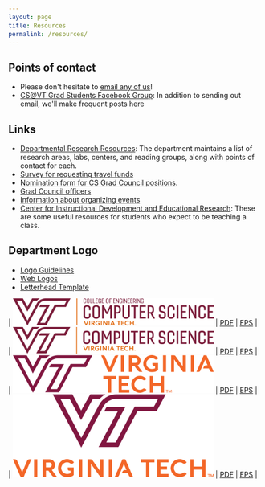 ```yaml
---
layout: page
title: Resources
permalink: /resources/
---
```


## Points of contact 

* Please don't hesitate to [email any of us](/Officers/)!
* [CS@VT Grad Students Facebook Group](www.facebook.com/groups/vtcsgrads): In addition to sending out email, we'll make frequent posts here

## Links

* [Departmental Research Resources](https://cs.vt.edu/Research.html): The department maintains a list of research areas, labs, centers, and reading groups, along with points of contact for each.
* [Survey for requesting travel funds](https://virginiatech.qualtrics.com/SE/?SID=SV_dgLcRAZnEDAnH2l)
* [Nomination form for CS Grad Council positions](https://goo.gl/forms/RrUwcIDPgUFHJak82).
* [Grad Council officers](/Officers/)
* [Information about organizing events](/events/organizing-an-event)
* [Center for Instructional Development and Educational Research](/cider/): These are some useful resources for students who expect to be teaching a class.

## Department Logo

* [Logo Guidelines](https://vt.edu/brand/resources/logo-guidelines.html)
* [Web Logos](https://vt.edu/brand/resources/downloads.html)
* [Letterhead Template](https://www.overleaf.com/latex/templates/virginia-tech-letterhead-template/wgzftxptdjrd)

| <img src='/assets/logos/vt_inline_ce_computer_science.png' width='400'/> | [PDF](/assets/logos/vt_inline_ce_computer_science.pdf) | [EPS](/assets/logos/vt_inline_ce_computer_science.eps) |
| <img src='/assets/logos/vt_inline_computer_science.png' width='400'/> | [PDF](/assets/logos/vt_inline_computer_science.pdf) | [EPS](/assets/logos/vt_inline_computer_science.eps) |
| <img src='/assets/logos/vt_logo_inline.png' width='400'/> | [PDF](/assets/logos/vt_logo_inline.pdf) | [EPS](/assets/logos/vt_logo_inline.eps) |
| <img src='/assets/logos/vt_logo.png' width='400'/> | [PDF](/assets/logos/vt_logo.pdf) | [EPS](/assets/logos/vt_logo.eps) |
